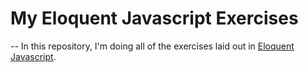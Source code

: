# My Eloquent Javascript Exercises

--
In this repository, I'm doing all of the exercises laid out in [Eloquent Javascript](http://eloquentjavascript.net).
